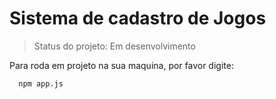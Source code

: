 # Sistema de cadastro de Jogos

>Status do projeto: Em desenvolvimento

Para roda em projeto na sua maquina, por favor digite:

```
  npm app.js
```
